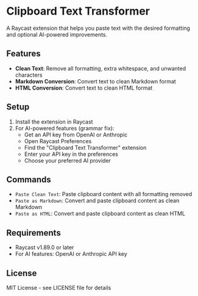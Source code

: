 # Clipboard Text Transformer

A Raycast extension that helps you paste text with the desired formatting and optional AI-powered improvements.

## Features

- **Clean Text**: Remove all formatting, extra whitespace, and unwanted characters
- **Markdown Conversion**: Convert text to clean Markdown format
- **HTML Conversion**: Convert text to clean HTML format

## Setup

1. Install the extension in Raycast
2. For AI-powered features (grammar fix):
   - Get an API key from OpenAI or Anthropic
   - Open Raycast Preferences
   - Find the "Clipboard Text Transformer" extension
   - Enter your API key in the preferences
   - Choose your preferred AI provider

## Commands

- `Paste Clean Text`: Paste clipboard content with all formatting removed
- `Paste as Markdown`: Convert and paste clipboard content as clean Markdown
- `Paste as HTML`: Convert and paste clipboard content as clean HTML

## Requirements

- Raycast v1.89.0 or later
- For AI features: OpenAI or Anthropic API key

## License

MIT License - see LICENSE file for details